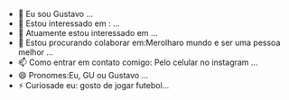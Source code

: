 - 👋 Eu sou Gustavo ...
- 👀 Estou interessado em : ...
- 🌱 Atuamente estou interessado em ...
- 💞️ Estou procurando colaborar em:Merolharo mundo e ser uma pessoa melhor  ...
- 📫 Como entrar em contato comigo: Pelo celular no instagram ...
- 😄 Pronomes:Eu, GU ou Gustavo ...
- ⚡ Curiosade eu: gosto de jogar futebol...

<!---
2009cardoso0405/2009cardoso0405 is a ✨ special ✨ repository because its `README.md` (this file) appears on your GitHub profile.
You can click the Preview link to take a look at your changes.
--->
